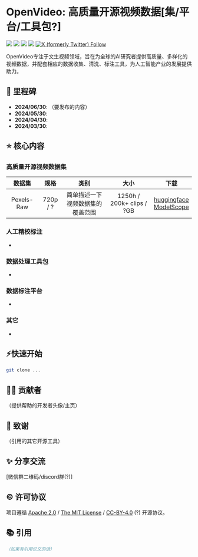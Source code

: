 # OpenVideo: 高质量开源视频数据[集/平台/工具包?]

<div>
    <a href="https://huggingface.co/OpenVideo"><img src="https://img.shields.io/badge/%F0%9F%A4%97%20HuggingFace-OpenVideo-yellow"></a>
    <a href="https://www.modelscope.cn/organization/OpenVideo"><img src="https://img.shields.io/badge/ModelScope-OpenVideo-blue"></a>
    <a href="https://openxlab.org.cn/usercenter/UmiMarch"><img src="https://cdn-static.openxlab.org.cn/app-center/openxlab_app.svg"></a>
    <a href="https://wisemodel.cn/organization/OpenVideo"><img src="https://img.shields.io/badge/WiseModel-OpenVideo-purple"></a>
    <a href="https://www.twitter.com/UmiOpenVideo"><img alt="X (formerly Twitter) Follow" src="https://img.shields.io/twitter/follow/UmiOpenVideo"></a>

OpenVideo专注于文生视频领域，旨在为全球的AI研究者提供高质量、多样化的视频数据，并配套相应的数据收集、清洗、标注工具，为人工智能产业的发展提供助力。



## 🚀 里程碑
- **2024/06/30**: （要发布的内容）
- **2024/05/30**: 
- **2024/04/30**: 
- **2024/03/30**: 



## ⭐ 核心内容

### 高质量开源视频数据集


|   数据集   |   规格   |               类别               |           大小            |                    下载                    |
| :--------: | :------: | :------------------------------: | :-----------------------: | :----------------------------------------: |
| Pexels-Raw | 720p / ? | 简单描述一下视频数据集的覆盖范围 | 1250h / 200k+ clips / ?GB | [huggingface]()<br />[ModelScope]() <br /> |



### 人工精校标注

- 

### 数据处理工具包

- 

### 数据标注平台

-  

### 其它

- 




## ⚡快速开始

```bash
git clone ...

```



## 👨‍💻 贡献者

（提供帮助的开发者头像/主页）



## 🙏 致谢

（引用的其它开源工具）



## ✨ 分享交流

[微信群二维码/discord群(?)]




## ©️ 许可协议

项目遵循 [Apache 2.0](https://www.apache.org/licenses/LICENSE-2.0) / [The MIT License](https://opensource.org/licenses/MIT) / [CC-BY-4.0](https://creativecommons.org/licenses/by/4.0/deed.zh-hans) (?) 开源协议。 



## 📚 引用

```bibtex
（如果有引用论文的话）
```
